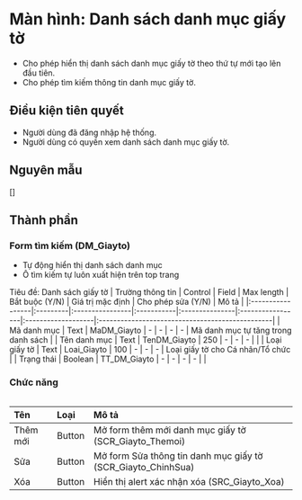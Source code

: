 # Màn hình: Danh sách danh mục giấy tờ
- Cho phép hiển thị danh sách danh mục giấy tờ theo thứ tự mới tạo lên đầu tiên.
- Cho phép tìm kiếm thông tin danh mục giấy tờ.

## Điều kiện tiên quyết
- Người dùng đã đăng nhập hệ thống.
- Người dùng có quyền xem danh sách danh mục giấy tờ.

## Nguyên mẫu
[]

## Thành phần

### Form tìm kiếm (DM_Giayto)
- Tự động hiển thị danh sách danh mục 
- Ô tìm kiếm tự luôn xuất hiện trên top trang

<div style="overflow-x:auto">
Tiêu đề: Danh sách giấy tờ
| Trường thông tin | Control  | Field           | Max length | Bắt buộc (Y/N) | Giá trị mặc định | Cho phép sửa (Y/N) | Mô tả                                           |
|:-----------------|:---------|:----------------|:-----------|:---------------|:-----------------|:-------------------|:------------------------------------------------|
| Mã danh mục      | Text     | MaDM_Giayto     | -          | -              | -                | -                  | Mã danh mục tự tăng trong danh sách             |
| Tên danh mục     | Text     | TenDM_Giayto    | 250        | -              | -                | -                  |                                                 |
| Loại giấy tờ     | Text     | Loai_Giayto     | 100        | -              | -                | -                  | Loại giấy tờ cho Cá nhân/Tổ chức               |
| Trạng thái       | Boolean  | TT_DM_Giayto    | -          | -              | -                | -                  |                                                 |

</div>

### Chức năng

<div style="overflow-x:auto">

| Tên          | Loại   | Mô tả                                                                                                         |
|:-------------|:-------|:--------------------------------------------------------------------------------------------------------------|
| Thêm mới     | Button | Mở form thêm mới danh mục giấy tờ (SCR_Giayto_Themoi)                                                         |
| Sửa          | Button | Mở form Sửa thông tin danh mục giấy tờ (SCR_Giayto_ChinhSua)                                                  |
| Xóa          | Button | Hiển thị alert xác nhận xóa (SRC_Giayto_Xoa)                                                                  |

